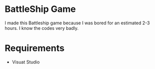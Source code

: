 # BattleShip Game

I made this Battleship game because I was bored for an estimated 2-3 hours. I know the codes very badly.

# Requirements

- Visuat Studio 
